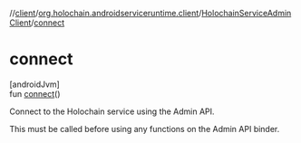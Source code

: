 //[client](../../../index.md)/[org.holochain.androidserviceruntime.client](../index.md)/[HolochainServiceAdminClient](index.md)/[connect](connect.md)

# connect

[androidJvm]\
fun [connect](connect.md)()

Connect to the Holochain service using the Admin API.

This must be called before using any functions on the Admin API binder.